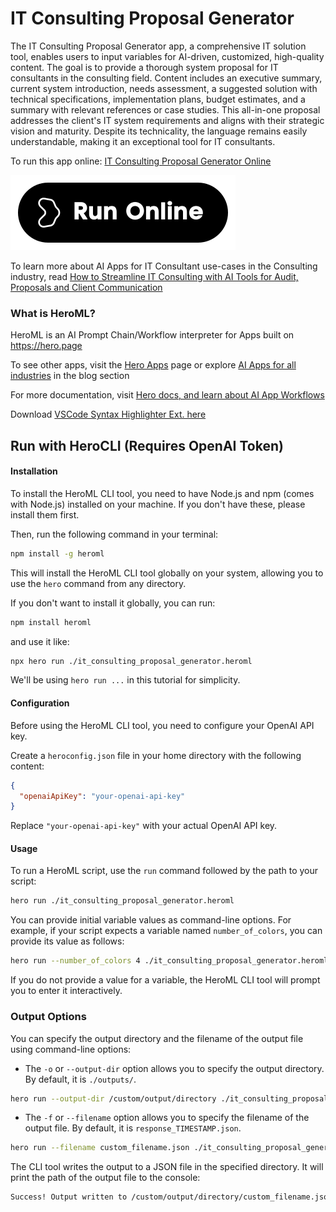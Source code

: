 # IT Consulting Proposal Generator

The IT Consulting Proposal Generator app, a comprehensive IT solution tool, enables users to input variables for AI-driven, customized, high-quality content. The goal is to provide a thorough system proposal for IT consultants in the consulting field. Content includes an executive summary, current system introduction, needs assessment, a suggested solution with technical specifications, implementation plans, budget estimates, and a summary with relevant references or case studies. This all-in-one proposal addresses the client's IT system requirements and aligns with their strategic vision and maturity. Despite its technicality, the language remains easily understandable, making it an exceptional tool for IT consultants.

To run this app online: [IT Consulting Proposal Generator Online](https://hero.page/app/it-consulting-proposal-generator-comprehensive-it-proposal-solution/dMvIS4i7KSXfs1M8Wjjk)

[![Run IT Consulting Proposal Generator Online](/assets/run.svg)](https://hero.page/app/it-consulting-proposal-generator-comprehensive-it-proposal-solution/dMvIS4i7KSXfs1M8Wjjk)

To learn more about AI Apps for IT Consultant use-cases in the Consulting industry, read [How to Streamline IT Consulting with AI Tools for Audit, Proposals and Client Communication](https://hero.page/blog/ai/consulting/how-to-streamline-it-consulting-with-ai-tools-for-audit-proposals-and-client-communication/170812)

### What is HeroML?
HeroML is an AI Prompt Chain/Workflow interpreter for Apps built on https://hero.page 

To see other apps, visit the [Hero Apps](https://hero.page/apps) page or explore [AI Apps for all industries](https://hero.page/blog) in the blog section

For more documentation, visit [Hero docs, and learn about AI App Workflows](https://hero.page/tutorials/introduction-to-heroml)

Download [VSCode Syntax Highlighter Ext. here](https://marketplace.visualstudio.com/items?itemName=hero-page.heroml)

## Run with HeroCLI (Requires OpenAI Token)

#### Installation

To install the HeroML CLI tool, you need to have Node.js and npm (comes with Node.js) installed on your machine. If you don't have these, please install them first. 

Then, run the following command in your terminal:

```bash
npm install -g heroml
```

This will install the HeroML CLI tool globally on your system, allowing you to use the `hero` command from any directory.

If you don't want to install it globally, you can run:

```bash
npm install heroml
```

and use it like:

```bash
npx hero run ./it_consulting_proposal_generator.heroml
```

We'll be using `hero run ...` in this tutorial for simplicity.

#### Configuration

Before using the HeroML CLI tool, you need to configure your OpenAI API key. 

Create a `heroconfig.json` file in your home directory with the following content:

```json
{
  "openaiApiKey": "your-openai-api-key"
}
```

Replace `"your-openai-api-key"` with your actual OpenAI API key.

#### Usage

To run a HeroML script, use the `run` command followed by the path to your script:

```bash
hero run ./it_consulting_proposal_generator.heroml
```

You can provide initial variable values as command-line options. For example, if your script expects a variable named `number_of_colors`, you can provide its value as follows:

```bash
hero run --number_of_colors 4 ./it_consulting_proposal_generator.heroml
```

If you do not provide a value for a variable, the HeroML CLI tool will prompt you to enter it interactively.

### Output Options

You can specify the output directory and the filename of the output file using command-line options:

- The `-o` or `--output-dir` option allows you to specify the output directory. By default, it is `./outputs/`.

```bash
hero run --output-dir /custom/output/directory ./it_consulting_proposal_generator.heroml
```

- The `-f` or `--filename` option allows you to specify the filename of the output file. By default, it is `response_TIMESTAMP.json`.

```bash
hero run --filename custom_filename.json ./it_consulting_proposal_generator.heroml
```

The CLI tool writes the output to a JSON file in the specified directory. It will print the path of the output file to the console:

```bash
Success! Output written to /custom/output/directory/custom_filename.json
```

